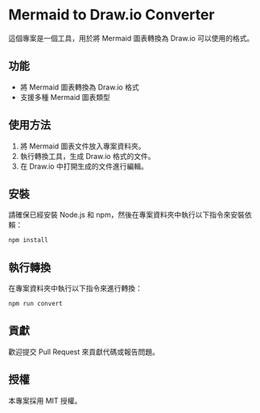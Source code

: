 # Mermaid to Draw.io Converter

這個專案是一個工具，用於將 Mermaid 圖表轉換為 Draw.io 可以使用的格式。

## 功能

- 將 Mermaid 圖表轉換為 Draw.io 格式
- 支援多種 Mermaid 圖表類型

## 使用方法

1. 將 Mermaid 圖表文件放入專案資料夾。
2. 執行轉換工具，生成 Draw.io 格式的文件。
3. 在 Draw.io 中打開生成的文件進行編輯。

## 安裝

請確保已經安裝 Node.js 和 npm，然後在專案資料夾中執行以下指令來安裝依賴：

```sh
npm install
```

## 執行轉換

在專案資料夾中執行以下指令來進行轉換：

```sh
npm run convert
```

## 貢獻

歡迎提交 Pull Request 來貢獻代碼或報告問題。

## 授權

本專案採用 MIT 授權。
